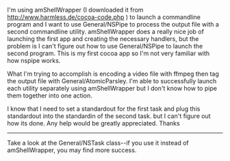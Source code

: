 

I'm using amShellWrapper (I downloaded it from http://www.harmless.de/cocoa-code.php ) to launch a commandline program and I want to use General/NSPipe to process the output file with a second commandline utility. amShellWrapper does a really nice job of launching the first app and creating the necessary handlers, but the problem is I can't figure out how to use General/NSPipe to launch the second program. This is my first cocoa app so I'm not very familiar with how nspipe works. 

What I'm trying to accomplish is encoding a video file with ffmpeg then tag the output file with General/AtomicParsley. I'm able to successfully launch each utility separately using amShellWrapper but I don't know how to pipe them together into one action. 

I know that I need to set a standardout for the first task and plug this standardout into the standardin of the second task. but I can't figure out how its done. Any help would be greatly appreciated.
Thanks

----

Take a look at the General/NSTask class--if you use it instead of amShellWrapper, you may find more success.